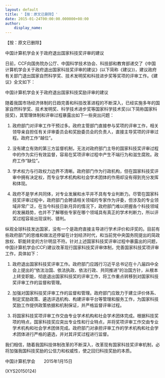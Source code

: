 ```yaml
---
layout: default
title: '【按：原文已删除】'
date: 2015-01-24T00:00:00.000000+08:00
author:
    display_name: 
---
```


【按：原文已删除】

中国计算机学会关于政府退出国家科技奖评审的建议

日前，CCF向国务院办公厅、中国科学技术协会、科技部和教育部递交了《中国计算机学会关于政府退出国家科技奖评审的建议》(以下简称《建议》)，建议政府有关部门退出国家自然科学奖、技术发明奖和科技进步奖等奖项的评审工作。《建议》全文如下：

中国计算机学会关于政府退出国家科技奖励评审的建议

随着我国市场经济体制的日趋完善和科技改革进程的不断深入，已经实施多年的国家自然科学奖、技术发明奖、科学技术进步奖等国家科学技术奖(以下简称国家科技奖)，其管理体制和评审过程暴露出如下一些突出问题：

1. 政府部门对评审工作干预过多。政府主管部门直接参与奖项的评审工作，相关领导亲自担任有关评审委员会和奖励委员会的负责人，直接主导奖项的评审过程。政府工作“越位”。

2. 没有建立有效的第三方监督机制，无法对政府部门主导的国家科技奖评审过程中的作为实行有效监督，容易在奖项评审过程中产生不端行为和滋生腐败。政府工作“缺位”。

3. 学术权力与行政权力边界不清晰。政府部门作为行政机构，但在国家科技奖评审中拥有决定权，而专业学术机构和社会学术团体的作用却没有得到充分发挥和体现。

4. 政府不是学术共同体，对专业发展和水平并不具有专业判断力。尽管在国家科技奖评审过程中，政府部门会聘请相关领域的专家作为评委，但涉及的专业领域非常广泛，在当今科技日新月异的情况下，政府部门难以把握各个科技领域的发展趋势，也并不了解哪些专家在哪个领域具有真正的学术判断力，所以评奖过程容易出现误判、错判。

纵观全球科技发达国家，没有一个是政府直接主导进行学术评价和评奖的。目前有些政府部门的思维和做法还停留在计划经济时代，和当前党中央国务院提出的简政放权、职能转变的方针明显不符。针对上述国家科技奖评审过程中暴露出的问题，中国计算机学会(CCF)建议改革现行国家科技奖评审体制，完善国家科技奖项评审工作，具体如下：

1. 政府退出国家科技奖评审工作。政府部门应践行习近平总书记在十八届四中全会上提出的“依法治国、依法执政、依法行政、共同推进”的治国方针，从根本上转变职能，彻底退出国家科技奖的评审工作，将工作重点转移到对国家科技奖评审工作的监督和管理。

2. 加强对国家科技奖评审工作的监督和管理。政府部门应致力于建立评价体系、制定奖励政策、遴选评选机构、构建评审平台等管理和服务工作，为国家科技奖励工作提供政策依据和机制保证，并严格监督评审过程。

3. 将国家科技奖项评审工作交由专业学术机构和社会学术团体完成。根据科技奖项的特点，国家科技奖应突出专业性和行业特点，并将奖项评审工作交由专业学术机构和社会学术团体完成。政府部门对承担评审工作的学术机构和社会学术团体进行严格的遴选，并对其评奖过程进行监督。

我们相信，随着我国科技体制改革的不断深入，改革现有国家科技奖评审机制，必将加强我国科技奖励的公信力和权威性，使之回归科技奖励的本质。

中国计算机学会　　2015年1月15日

(XYS20150124)

